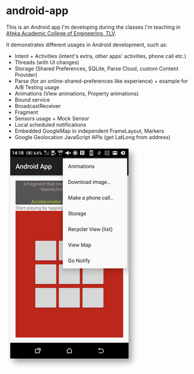 # android-app

This is an Android app I'm developing during the classes I'm teaching in [Afeka Academic College of Engineering, TLV](http://english.afeka.ac.il/).

It demonstrates different usages in Android development, such as:
* Intent + Activities (intent's extra, other apps' activities, phone call etc.)
* Threads (with UI changes)
* Storage (Shared Preferences, SQLite, Parse Cloud, custom Content Provider)
* Parse (for an online-shared-preferences like experience) + example for A/B Testing usage
* Animations (View animations, Property animations)
* Bound service
* BroadcastReceiver
* Fragment
* Sensors usage + Mock Sensor
* Local scheduled notifications
* Embedded GoogleMap in independent FrameLayout, Markers
* Google Geolocation JavaScript APIs (get LatLong from address)

![AndroidApp](https://github.com/PerrchicK/android-app/blob/master/preview.png)
